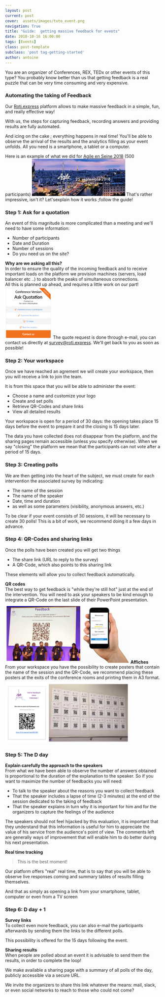```yaml
---
layout: post
current: post
cover:  assets/images/tuto_event.png
navigation: True
title: "Guide:  getting massive feedback for events"
date: 2018-10-16 16:00:00
tags: [Events]
class: post-template
subclass: 'post tag-getting-started'
author: antoine
---
```


You are an organizer of Conferences, REX, TEDx or other events of this type? You probably know better than us that getting feedback is a real puzzle that can be very time consuming and very expensive.


### Automating the taking of Feedback ###

Our <a href="https://roti.express">Roti.express</a> platform  allows to make massive feedback in a simple, fun, and really effective way! 

With us, the steps for capturing feedback, recording answers and providing results are fully automated.

And icing on the cake ; everything happens in real time! You'll be able to observe the arrival of the results and the analytics filling as your event unfolds. All you need is a smartphone, a tablet or a computer.

Here is an example of what we did for <a href="https://roti.express/feedback/aes2018">Agile en Seine 2018</a> (500 participants)
<a href="https://roti.express/feedback/aes2018"><img src="/assets/images/aes_background1.png" target="blank" alt="drawing" width="60%"/></a>
That's rather impressive, isn't it? Let'sexplain how it works ;follow the guide!

###  Step 1: Ask for a quotation ###

An event of this magnitude is more complicated than a meeting and we'll need to have some information:
<ul>
<li>Number of participants</li>
<li>Date and Duration</li>
<li>Number of sessions</li>
<li>Do you need us on the site?</li>
</ul>

<b>Why are we asking all this?</b> <br>
In order to ensure the quality of the incoming feedback and to receive important loads on the platform we provision machines (servers, load balancer etc ..) to absorb the peaks of simultaneous connections.
<br>All this is planned up ahead, and requires a little work on our part!
<img src="/assets/images/event_offering_en.png" target="blank" alt="drawing" width="30%"/>
The quote request is done through e-mail, you can contact us directly at <a href="mailto:survey@roti.express">survey@roti.express</a>. We'll get back to you as soon as possible!

###  Step 2: Your workspace ###

Once we have reached an agrement we will create your workspace, then you will receive a link to join the team.

It is from this space that you will be able to administer the event: 
- Choose a name and customize your logo
- Create and set polls
- Retrieve QR-Codes and share links
- View all detailed results

Your workspace is open for a period of 30 days: the opening takes place 15 days before the event to prepare it and the closing is 15 days later.

The data you have collected does not disappear from the platform, and the sharing pages remain accessible (unless you specify otherwise). When we say "closing" the platform we mean that the participants can not vote after a period of 15 days.


###  Step 3: Creating polls ###

We are then getting into the heart of the subject, we must create for each intervention the associated survey by indicating:
<ul>
<li>The name of the session</li>
<li>The name of the speaker</li>
<li>Date, time and duration</li>
<li>as well as some parameters (visibility, anonymous answers, etc.) </li>
</ul>
To be clear if your event consists of 30 sessions, it will be necessary to create 30 polls! This is a bit of work, we recommend doing it a few days in advance.


###  Step 4: QR-Codes and sharing links ###
Once the polls have been created you will get two things
<ul>
<li>The share link (URL to reply to the survey)</li>
<li>A QR-Code, which also points to this sharing link </li>
</ul>
These elements will allow you to collect feedback automatically.

<b>QR codes</b><br>
The best way to get feedback is "while they're still hot" just at the end of the intervention. You will need to ask your speakers to be kind enough to integrate a QR-Code on the last slide of their PowerPoint presentation.
<img src="/assets/images/hand.png" target="blank" alt="drawing" width="80%"/>
<b>Affiches</b><br>
From your workspace you have the possibility to create posters that contain the name of the session and the QR-Code, we recommend placing these posters at the exits of the conference rooms and printing them in A3 format.
<img src="/assets/images/aes_wall.png" target="blank" alt="drawing" width="80%"/>

###  Step 5: The D day ###

<b>Explain carefully the approach to the speakers</b><br>
From what we have been able to observe the number of answers obtained is proportional to the duration of the explanation to the speaker. So if you want to maximize the number of feedbacks you will need:
<ul>
<li>To talk to the speaker about the reasons you want to collect feedback</li>
<li>That the speaker includes a lapse of time (2-3 minutes) at the end of the session dedicated to the taking of feedback</li>
<li>That the speaker explains in turn why it is important for him and for the organizers to capture the feelings of the audience</li>
</ul>
The speakers should not feel hijacked by this evaluation, it is important that they understand that this information is useful for him to appreciate the value of his service from the audience's point of view. The comments left are generally ways of improvement that will enable him to do better during his next presentation.

<b>Real time tracking</b><br>
>This is the best moment!

Our platform offers "real" real time, that is to say that you will be able to observe live responses coming and summary tables of results filling themselves. 

And that as simply as opening a link from your smartphone, tablet, computer or even from a TV screen


###  Step 6: D day + 1 ###
<b>Survey links</b><br>
To collect even more feedback, you can also e-mail the participants afterwards by sending them the links to the different polls.

This possibility is offered for the 15 days following the event. 

<b>Sharing results</b><br>
When people are polled about an event it is advisable to send them the results, in order to complete the loop!

We make available a sharing page with a summary of all polls of the day, publicly accessible via a secure URL.

We invite the organizers to share this link whatever the means: mail, slack, or even social networks to reach to those who could not come?
